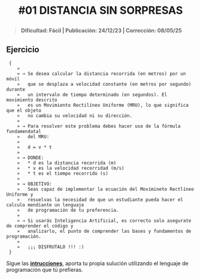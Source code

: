 # <p align="center" >#01 DISTANCIA SIN SORPRESAS</p>
> #### Dificultad: Fácil | Publicación: 24/12/23 | Corrección: 08/05/25

## Ejercicio

```
 {
    »
    » → Se desea calcular la distancia recorrida (en metros) por un móvil
    »   que se desplaza a velocidad constante (en metros por segundo) durante
    »   un intervalo de tiempo determinado (en segundos). El movimiento descrito
    »   es un Movimiento Rectilíneo Uniforme (MRU), lo que significa que el objeto
    »   no cambia su velocidad ni su dirección.
    »
    » → Para resolver este problema debes hacer uso de la fórmula fundamendatal
    »   del MRU:
    »
    »   d = v * t
    »
    » → DONDE:
    »   * d es la distancia recorrida (m)
    »   * v es la velocidad recorridad (m/s)
    »   * t es el tiempo recorrido (s)
    »
    » → OBJETIVO:
    »   Seas capaz de implementar la ecuación del Movimineto Rectlíneo Uniforme y
    »   resuelvas la necesidad de que un estudiante pueda hacer el calculo mendiante un lenguaje
    »   de programación de tu preferencia.
    »
    » → Si usarás Inteligencia Artificial, es correcto solo asegurate de comprender el código y
    »   analizarlo, el punto de comprender las bases y fundamentos de programación. 
    »
    »   ¡¡¡ DISFRUTALO !!! :)
 }
```

Sigue las **[intrucciones](../../README.md)**, aporta tu propia sulución utilizando el lenguaje de programación que tú prefieras.